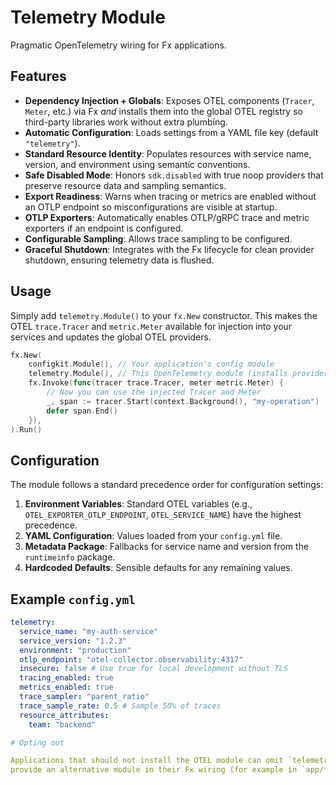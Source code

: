 # Telemetry Module

Pragmatic OpenTelemetry wiring for Fx applications.

## Features

- **Dependency Injection + Globals**: Exposes OTEL components (`Tracer`, `Meter`, etc.)
  via Fx _and_ installs them into the global OTEL registry so third-party libraries
  work without extra plumbing.
- **Automatic Configuration**: Loads settings from a YAML file key (default `"telemetry"`).
- **Standard Resource Identity**: Populates resources with service name, version, and
  environment using semantic conventions.
- **Safe Disabled Mode**: Honors `sdk.disabled` with true noop providers that preserve
  resource data and sampling semantics.
- **Export Readiness**: Warns when tracing or metrics are enabled without an OTLP
  endpoint so misconfigurations are visible at startup.
- **OTLP Exporters**: Automatically enables OTLP/gRPC trace and metric exporters
  if an endpoint is configured.
- **Configurable Sampling**: Allows trace sampling to be configured.
- **Graceful Shutdown**: Integrates with the Fx lifecycle for clean provider shutdown,
  ensuring telemetry data is flushed.

## Usage

Simply add `telemetry.Module()` to your `fx.New` constructor. This makes the OTEL
`trace.Tracer` and `metric.Meter` available for injection into your services and
updates the global OTEL providers.

```go
fx.New(
    configkit.Module(), // Your application's config module
    telemetry.Module(), // This OpenTelemetry module (installs providers globally)
    fx.Invoke(func(tracer trace.Tracer, meter metric.Meter) {
        // Now you can use the injected Tracer and Meter
        _, span := tracer.Start(context.Background(), "my-operation")
        defer span.End()
    }),
).Run()
```

## Configuration

The module follows a standard precedence order for configuration settings:

1. **Environment Variables**: Standard OTEL variables (e.g., `OTEL_EXPORTER_OTLP_ENDPOINT`,
   `OTEL_SERVICE_NAME`) have the highest precedence.
2. **YAML Configuration**: Values loaded from your `config.yml` file.
3. **Metadata Package**: Fallbacks for service name and version from the `runtimeinfo` package.
4. **Hardcoded Defaults**: Sensible defaults for any remaining values.

## Example `config.yml`

```yaml
telemetry:
  service_name: "my-auth-service"
  service_version: "1.2.3"
  environment: "production"
  otlp_endpoint: "otel-collector.observability:4317"
  insecure: false # Use true for local development without TLS
  tracing_enabled: true
  metrics_enabled: true
  trace_sampler: "parent_ratio"
  trace_sample_rate: 0.5 # Sample 50% of traces
  resource_attributes:
    team: "backend"

# Opting out

Applications that should not install the OTEL module can omit `telemetry.Module()` or
provide an alternative module in their Fx wiring (for example in `app/fx.go`).
```
